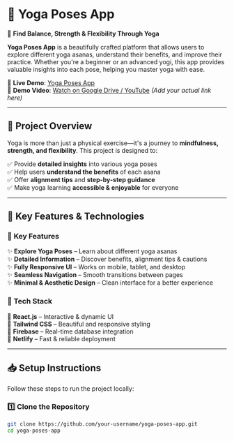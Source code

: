 # 🧘 Yoga Poses App  

🌿 **Find Balance, Strength & Flexibility Through Yoga**  

**Yoga Poses App** is a beautifully crafted platform that allows users to explore different yoga asanas, understand their benefits, and improve their practice. Whether you're a beginner or an advanced yogi, this app provides valuable insights into each pose, helping you master yoga with ease.

🔗 **Live Demo**: [Yoga Poses App](https://shaktimudra.netlify.app/)  
🎥 **Demo Video**: [Watch on Google Drive / YouTube](#) _(Add your actual link here)_

---

## 🌟 Project Overview  

Yoga is more than just a physical exercise—it's a journey to **mindfulness, strength, and flexibility**. This project is designed to:  

✅ Provide **detailed insights** into various yoga poses  
✅ Help users **understand the benefits** of each asana  
✅ Offer **alignment tips** and **step-by-step guidance**  
✅ Make yoga learning **accessible & enjoyable** for everyone  

---

## 🚀 Key Features & Technologies  

### 🔹 **Key Features**  
✨ **Explore Yoga Poses** – Learn about different yoga asanas  
✨ **Detailed Information** – Discover benefits, alignment tips & cautions  
✨ **Fully Responsive UI** – Works on mobile, tablet, and desktop  
✨ **Seamless Navigation** – Smooth transitions between pages  
✨ **Minimal & Aesthetic Design** – Clean interface for a better experience  

### 🔧 **Tech Stack**  
🔹 **React.js** – Interactive & dynamic UI  
🔹 **Tailwind CSS** – Beautiful and responsive styling  
🔹 **Firebase** – Real-time database integration  
🔹 **Netlify** – Fast & reliable deployment  

---

## 📥 Setup Instructions  

Follow these steps to run the project locally:  

### **1️⃣ Clone the Repository**  
```bash
git clone https://github.com/your-username/yoga-poses-app.git
cd yoga-poses-app
